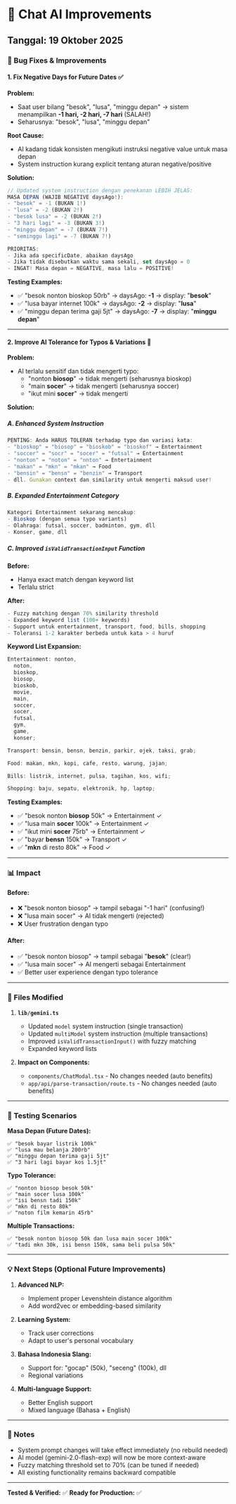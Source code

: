 # 🚀 Chat AI Improvements

## Tanggal: 19 Oktober 2025

### 🐛 Bug Fixes & Improvements

#### 1. **Fix Negative Days for Future Dates** ✅

**Problem:**

- Saat user bilang "besok", "lusa", "minggu depan" → sistem menampilkan **-1 hari, -2 hari, -7 hari** (SALAH!)
- Seharusnya: "besok", "lusa", "minggu depan"

**Root Cause:**

- AI kadang tidak konsisten mengikuti instruksi negative value untuk masa depan
- System instruction kurang explicit tentang aturan negative/positive

**Solution:**

```typescript
// Updated system instruction dengan penekanan LEBIH JELAS:
MASA DEPAN (WAJIB NEGATIVE daysAgo!):
- "besok" = -1 (BUKAN 1!)
- "lusa" = -2 (BUKAN 2!)
- "besok lusa" = -2 (BUKAN 2!)
- "3 hari lagi" = -3 (BUKAN 3!)
- "minggu depan" = -7 (BUKAN 7!)
- "seminggu lagi" = -7 (BUKAN 7!)

PRIORITAS:
- Jika ada specificDate, abaikan daysAgo
- Jika tidak disebutkan waktu sama sekali, set daysAgo = 0
- INGAT! Masa depan = NEGATIVE, masa lalu = POSITIVE!
```

**Testing Examples:**

- ✅ "besok nonton bioskop 50rb" → daysAgo: **-1** → display: "**besok**"
- ✅ "lusa bayar internet 100k" → daysAgo: **-2** → display: "**lusa**"
- ✅ "minggu depan terima gaji 5jt" → daysAgo: **-7** → display: "**minggu depan**"

---

#### 2. **Improve AI Tolerance for Typos & Variations** 🧠

**Problem:**

- AI terlalu sensitif dan tidak mengerti typo:
  - "nonton **biosop**" → tidak mengerti (seharusnya bioskop)
  - "main **socer**" → tidak mengerti (seharusnya soccer)
  - "ikut mini **socer**" → tidak mengerti

**Solution:**

##### A. Enhanced System Instruction

```typescript
PENTING: Anda HARUS TOLERAN terhadap typo dan variasi kata:
- "bioskop" = "biosop" = "bioskob" = "bioskof" → Entertainment
- "soccer" = "socr" = "socer" = "futsal" → Entertainment
- "nonton" = "noton" = "nnton" → Entertainment
- "makan" = "mkn" = "mkan" → Food
- "bensin" = "bensn" = "benzin" → Transport
- dll. Gunakan context dan similarity untuk mengerti maksud user!
```

##### B. Expanded Entertainment Category

```typescript
Kategori Entertainment sekarang mencakup:
- Bioskop (dengan semua typo variants)
- Olahraga: futsal, soccer, badminton, gym, dll
- Konser, game, dll
```

##### C. Improved `isValidTransactionInput` Function

**Before:**

- Hanya exact match dengan keyword list
- Terlalu strict

**After:**

```typescript
- Fuzzy matching dengan 70% similarity threshold
- Expanded keyword list (100+ keywords)
- Support untuk entertainment, transport, food, bills, shopping
- Toleransi 1-2 karakter berbeda untuk kata > 4 huruf
```

**Keyword List Expansion:**

```typescript
Entertainment: nonton,
  noton,
  bioskop,
  biosop,
  bioskob,
  movie,
  main,
  soccer,
  socer,
  futsal,
  gym,
  game,
  konser;

Transport: bensin, bensn, benzin, parkir, ojek, taksi, grab;

Food: makan, mkn, kopi, cafe, resto, warung, jajan;

Bills: listrik, internet, pulsa, tagihan, kos, wifi;

Shopping: baju, sepatu, elektronik, hp, laptop;
```

**Testing Examples:**

- ✅ "besok nonton **biosop** 50k" → Entertainment ✓
- ✅ "lusa main **socer** 100k" → Entertainment ✓
- ✅ "ikut mini **socer** 75rb" → Entertainment ✓
- ✅ "bayar **bensn** 150k" → Transport ✓
- ✅ "**mkn** di resto 80k" → Food ✓

---

### 📊 Impact

#### Before:

- ❌ "besok nonton biosop" → tampil sebagai "-1 hari" (confusing!)
- ❌ "lusa main socer" → AI tidak mengerti (rejected)
- ❌ User frustration dengan typo

#### After:

- ✅ "besok nonton biosop" → tampil sebagai "**besok**" (clear!)
- ✅ "lusa main socer" → AI mengerti sebagai Entertainment
- ✅ Better user experience dengan typo tolerance

---

### 🔧 Files Modified

1. **`lib/gemini.ts`**

   - Updated `model` system instruction (single transaction)
   - Updated `multiModel` system instruction (multiple transactions)
   - Improved `isValidTransactionInput()` with fuzzy matching
   - Expanded keyword lists

2. **Impact on Components:**
   - `components/ChatModal.tsx` - No changes needed (auto benefits)
   - `app/api/parse-transaction/route.ts` - No changes needed (auto benefits)

---

### 🧪 Testing Scenarios

**Masa Depan (Future Dates):**

```
✅ "besok bayar listrik 100k"
✅ "lusa mau belanja 200rb"
✅ "minggu depan terima gaji 5jt"
✅ "3 hari lagi bayar kos 1.5jt"
```

**Typo Tolerance:**

```
✅ "nonton biosop besok 50k"
✅ "main socer lusa 100k"
✅ "isi bensn tadi 150k"
✅ "mkn di resto 80k"
✅ "noton film kemarin 45rb"
```

**Multiple Transactions:**

```
✅ "besok nonton biosop 50k dan lusa main socer 100k"
✅ "tadi mkn 30k, isi bensn 150k, sama beli pulsa 50k"
```

---

### 💡 Next Steps (Optional Future Improvements)

1. **Advanced NLP:**

   - Implement proper Levenshtein distance algorithm
   - Add word2vec or embedding-based similarity

2. **Learning System:**

   - Track user corrections
   - Adapt to user's personal vocabulary

3. **Bahasa Indonesia Slang:**

   - Support for: "gocap" (50k), "seceng" (100k), dll
   - Regional variations

4. **Multi-language Support:**
   - Better English support
   - Mixed language (Bahasa + English)

---

### 📝 Notes

- System prompt changes will take effect immediately (no rebuild needed)
- AI model (gemini-2.0-flash-exp) will now be more context-aware
- Fuzzy matching threshold set to 70% (can be tuned if needed)
- All existing functionality remains backward compatible

---

**Tested & Verified:** ✅
**Ready for Production:** ✅
